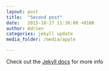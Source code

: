 ```yaml
---
layout: post
title:  "Second post"
date:   2015-10-27 11:36:00 +0100
author: Adrien
categories: jekyll update
media_folder: /media/apple

---
```



Check out the [Jekyll docs][jekyll-docs] for more info

[jekyll-docs]: http://jekyllrb.com/docs/home
[jekyll-gh]:   https://github.com/jekyll/jekyll
[jekyll-talk]: https://talk.jekyllrb.com/
